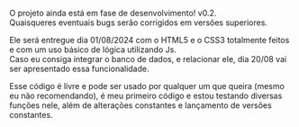 O projeto ainda está em fase de desenvolvimento! v0.2.  
Quaisqueres eventuais bugs serão corrigidos em versões superiores.  

Ele será entregue dia 01/08/2024 com o HTML5 e o CSS3 totalmente feitos e com um uso básico de lógica utilizando Js.  
Caso eu consiga integrar o banco de dados, e relacionar ele, dia 20/08 vai ser apresentado essa funcionalidade.  

Esse código é livre e pode ser usado por qualquer um que queira (mesmo eu não recomendando), é meu primeiro código e estou testando diversas funções nele, além de alterações constantes e lançamento de versões constantes.  
